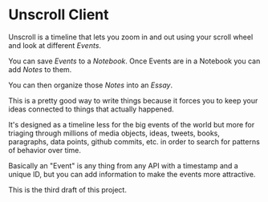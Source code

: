 # Unscroll Client

Unscroll is a timeline that lets you
zoom in and out using your scroll wheel
and look at different *Events*.

You can save *Events* to a
*Notebook*. Once Events are in a
Notebook you can add *Notes* to them.

You can then organize those *Notes* into
an *Essay*.

This is a pretty good way to write
things because it forces you to keep
your ideas connected to things that
actually happened.

It's designed as a timeline less for the
big events of the world but more for
triaging through millions of media
objects, ideas, tweets, books,
paragraphs, data points, github commits,
etc. in order to search for patterns of
behavior over time.

Basically an "Event" is any thing from
any API with a timestamp and a unique
ID, but you can add information to make
the events more attractive.

This is the third draft of this project.

